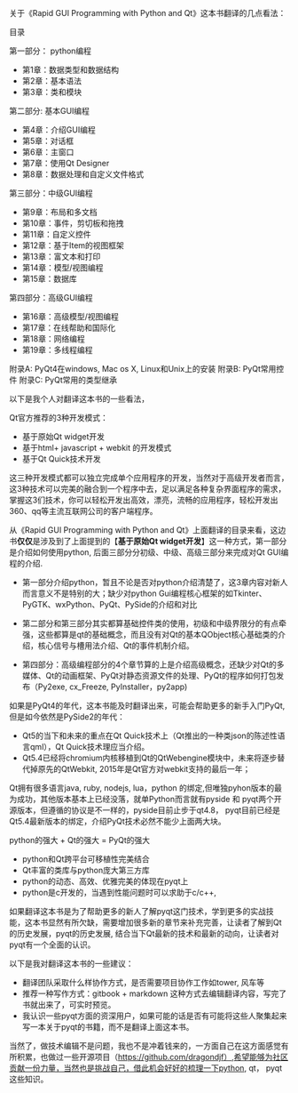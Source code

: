 关于《Rapid GUI Programming with Python and Qt》这本书翻译的几点看法：

目录

第一部分： python编程
+ 第1章：数据类型和数据结构
+ 第2章：基本语法
+ 第3章：类和模块

第二部分: 基本GUI编程
+ 第4章：介绍GUI编程
+ 第5章：对话框
+ 第6章：主窗口
+ 第7章：使用Qt Designer
+ 第8章：数据处理和自定义文件格式

第三部分：中级GUI编程
+ 第9章：布局和多文档
+ 第10章：事件，剪切板和拖拽
+ 第11章：自定义控件
+ 第12章：基于Item的视图框架
+ 第13章：富文本和打印
+ 第14章：模型/视图编程
+ 第15章：数据库

第四部分：高级GUI编程
+ 第16章：高级模型/视图编程
+ 第17章：在线帮助和国际化
+ 第18章：网络编程
+ 第19章：多线程编程

附录A: PyQt4在windows, Mac os X, Linux和Unix上的安装
附录B: PyQt常用控件
附录C: PyQt常用的类型继承


以下是我个人对翻译这本书的一些看法，

Qt官方推荐的3种开发模式：
+ 基于原始Qt widget开发
+ 基于html+ javascript + webkit 的开发模式
+ 基于Qt Quick技术开发

这三种开发模式都可以独立完成单个应用程序的开发，当然对于高级开发者而言，这3种技术可以完美的融合到一个程序中去，足以满足各种复杂界面程序的需求，掌握这3们技术，你可以轻松开发出高效，漂亮，流畅的应用程序，轻松开发出360、qq等主流互联网公司的客户端程序。


从《Rapid GUI Programming with Python and Qt》上面翻译的目录来看，这边书**仅仅**是涉及到了上面提到的【**基于原始Qt widget开发**】这一种方式，第一部分是介绍如何使用python, 后面三部分分初级、中级、高级三部分来完成对Qt GUI编程的介绍. 


+ 第一部分介绍python，暂且不论是否对python介绍清楚了，这3章内容对新人而言意义不是特别的大；缺少对python Gui编程核心框架的如Tkinter、PyGTK、wxPython、PyQt、PySide的介绍和对比

+ 第二部分和第三部分其实都算基础控件类的使用，初级和中级界限分的有点牵强，这些都算是qt的基础概念，而且没有对Qt的基本QObject核心基础类的介绍，核心信号与槽用法介绍、Qt的事件机制介绍。

+ 第四部分：高级编程部分的4个章节算的上是介绍高级概念，还缺少对Qt的多媒体、Qt的动画框架、PyQt对静态资源文件的处理、PyQt的程序如何打包发布（Py2exe, cx_Freeze, PyInstaller，py2app)


如果是PyQt4的年代，这本书能及时翻译出来，可能会帮助更多的新手入门PyQt, 但是如今依然是PySide2的年代：

+ Qt5的当下和未来的重点在Qt Quick技术上（Qt推出的一种类json的陈述性语言qml），Qt Quick技术理应当介绍。
+ Qt5.4已经将chromium内核移植到Qt的QtWebengine模块中，未来将逐步替代掉原先的QtWebkit, 2015年是Qt官方对webkit支持的最后一年；

Qt拥有很多语言java, ruby, nodejs, lua，python 的绑定,但唯独pyhon版本的最为成功，其他版本基本上已经没落，就单Python而言就有pyside 和 pyqt两个开源版本，但遵循的协议是不一样的，pyside目前止步于qt4.8， pyqt目前已经是Qt5.4最新版本的绑定，介绍PyQt技术必然不能少上面两大块。

python的强大 + Qt的强大 = PyQt的强大
+ python和Qt跨平台可移植性完美结合
+ Qt丰富的类库与python庞大第三方库
+ python的动态、高效、优雅完美的体现在pyqt上
+ python是c开发的，当遇到性能问题时可以求助于c/c++,


如果翻译这本书是为了帮助更多的新人了解pyqt这门技术，学到更多的实战技能，这本书显然有所欠缺，需要增加很多新的章节来补充完善，让读者了解到Qt的历史发展，pyqt的历史发展, 结合当下Qt最新的技术和最新的动向，让读者对pyqt有一个全面的认识。





以下是我对翻译这本书的一些建议：
+ 翻译团队采取什么样协作方式，是否需要项目协作工作如tower, 风车等
+ 推荐一种写作方式：gitbook + markdown 这种方式去编辑翻译内容，写完了书就出来了，可实时预览。
+ 我认识一些pyqt方面的资深用户，如果可能的话是否有可能将这些人聚集起来写一本关于pyqt的书籍，而不是翻译上面这本书。

当然了，做技术编辑不是问题，我也不是冲着钱来的，一方面自己在这方面感觉有所积累，也做过一些开源项目（https://github.com/dragondjf）,希望能够为社区贡献一份力量，当然也是挑战自己，借此机会好好的梳理一下python, qt， pyqt这些知识。


